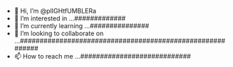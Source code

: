 - 👋 Hi, I’m @plIGHtfUMBLERa
- 👀 I’m interested in ...#############
- 🌱 I’m currently learning ...###############
- 💞️ I’m looking to collaborate on ...##########################################################
- 📫 How to reach me ...############################

<!---
plIGHtfUMBLERa/plIGHtfUMBLERa is a ✨ special ✨ repository because its `README.md` (this file) appears on your GitHub profile.
You can click the Preview link to take a look at your changes.
--->
